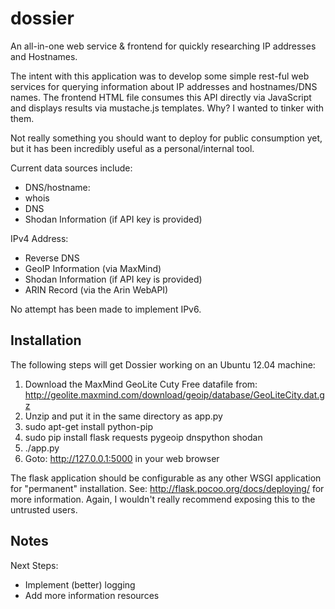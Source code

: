 dossier
=======

An all-in-one web service & frontend for quickly researching IP addresses and Hostnames.

The intent with this application was to develop some simple rest-ful web services for querying information about IP addresses and hostnames/DNS names. The frontend HTML file consumes this API directly via JavaScript and displays results via mustache.js templates. Why? I wanted to tinker with them.

Not really something you should want to deploy for public consumption yet, but it has been incredibly useful as a personal/internal tool.

Current data sources include:
* DNS/hostname:
* whois
* DNS
* Shodan Information (if API key is provided)

IPv4 Address:
* Reverse DNS
* GeoIP Information (via MaxMind)
* Shodan Information (if API key is provided)
* ARIN Record (via the Arin WebAPI)

No attempt has been made to implement IPv6.

Installation
------------

The following steps will get Dossier working on an Ubuntu 12.04 machine:

1. Download the MaxMind GeoLite Cuty Free datafile from: http://geolite.maxmind.com/download/geoip/database/GeoLiteCity.dat.gz
2. Unzip and put it in the same directory as app.py
3. sudo apt-get install python-pip
4. sudo pip install flask requests pygeoip dnspython shodan
5. ./app.py
6. Goto: http://127.0.0.1:5000 in your web browser

The flask application should be configurable as any other WSGI application for "permanent" installation. See: http://flask.pocoo.org/docs/deploying/ for more information. Again, I wouldn't really recommend exposing this to the untrusted users.

Notes
-----

Next Steps:
* Implement (better) logging
* Add more information resources